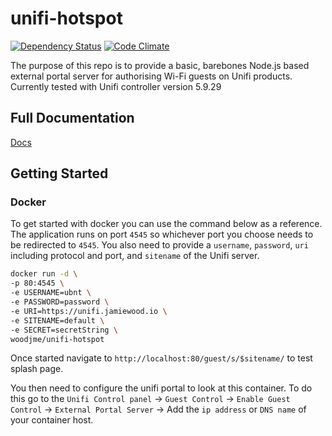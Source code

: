 # unifi-hotspot

[![Dependency Status](https://david-dm.org/woodjme/unifi-hotspot.svg)](https://david-dm.org/woodjme/unifi-hotspot)
[![Code Climate](https://codeclimate.com/github/woodjme/unifi-hotspot/badges/gpa.svg)](https://codeclimate.com/github/woodjme/unifi-hotspot)

The purpose of this repo is to provide a basic, barebones Node.js based external portal server for authorising Wi-Fi guests on Unifi products.
Currently tested with Unifi controller version 5.9.29

## Full Documentation

[Docs](docs.unifi-hotspot.jamiewood.io)

## Getting Started

### Docker

To get started with docker you can use the command below as a reference. The application runs on port `4545` so whichever port you choose needs to be redirected to `4545`. You also need to provide a `username`, `password`, `uri` including protocol and port, and `sitename` of the Unifi server.

```bash
docker run -d \
-p 80:4545 \
-e USERNAME=ubnt \
-e PASSWORD=password \
-e URI=https://unifi.jamiewood.io \
-e SITENAME=default \
-e SECRET=secretString \
woodjme/unifi-hotspot
```

Once started navigate to `http://localhost:80/guest/s/$sitename/` to test splash page.

You then need to configure the unifi portal to look at this container. To do this go to the `Unifi Control panel` -> `Guest Control` -> `Enable Guest Control` -> `External Portal Server` -> Add the `ip address` or `DNS name` of your container host.
